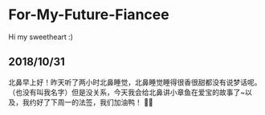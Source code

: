 # For-My-Future-Fiancee
Hi my sweetheart :)  

## 2018/10/31 
北鼻早上好！昨天听了两小时北鼻睡觉，北鼻睡觉睡得很香很甜都没有说梦话呢。（也没有叫我名字）但是没关系，今天我会给北鼻讲小章鱼在爱宝的故事了~以及，我约好了下周一的法签，我们加油鸭！
🐙🐇

  
